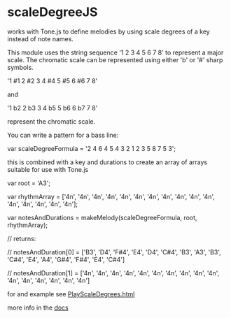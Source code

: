 # scaleDegreeJS
works with Tone.js to define melodies by using scale degrees of a key instead of note names.

This module uses the string sequence '1 2 3 4 5 6 7 8' to represent a major scale.  The chromatic scale 
can be represented using either 'b' or '#' sharp symbols.  

'1 #1 2 #2 3 4 #4 5 #5 6 #6 7 8'

and

'1 b2 2 b3 3 4 b5 5 b6 6 b7 7 8' 

represent the chromatic scale.

You can write a pattern for a bass line:

var scaleDegreeFormula = '2 4 6 4 5 4 3 2 1 2 3 5 8 7 5 3';

this is combined with a key and durations to create an array of arrays suitable for use with Tone.js

var root = 'A3';

var rhythmArray = ['4n', '4n', '4n', '4n', '4n', '4n', '4n', '4n', '4n', '4n', '4n', '4n', '4n', '4n', '4n', '4n'];

var notesAndDurations =  makeMelody(scaleDegreeFormula, root, rhythmArray);

// returns:

// notesAndDuration[0] = ['B3', 'D4', 'F#4', 'E4', 'D4', 'C#4', 'B3', 'A3', 'B3', 'C#4', 'E4', 'A4', 'G#4', 'F#4', 'E4', 'C#4']

// notesAndDuration[1] = ['4n', '4n', '4n', '4n', '4n', '4n', '4n', '4n', '4n', '4n', '4n', '4n', '4n', '4n', '4n', '4n']

for and example see [PlayScaleDegrees.html](https://www.guitarland.com/MusicTheoryWithToneJS/PlayScaleDegrees.html)

more info in the [docs](https://mikesult.github.io/scaleDegreeJS/docs/index.html)
